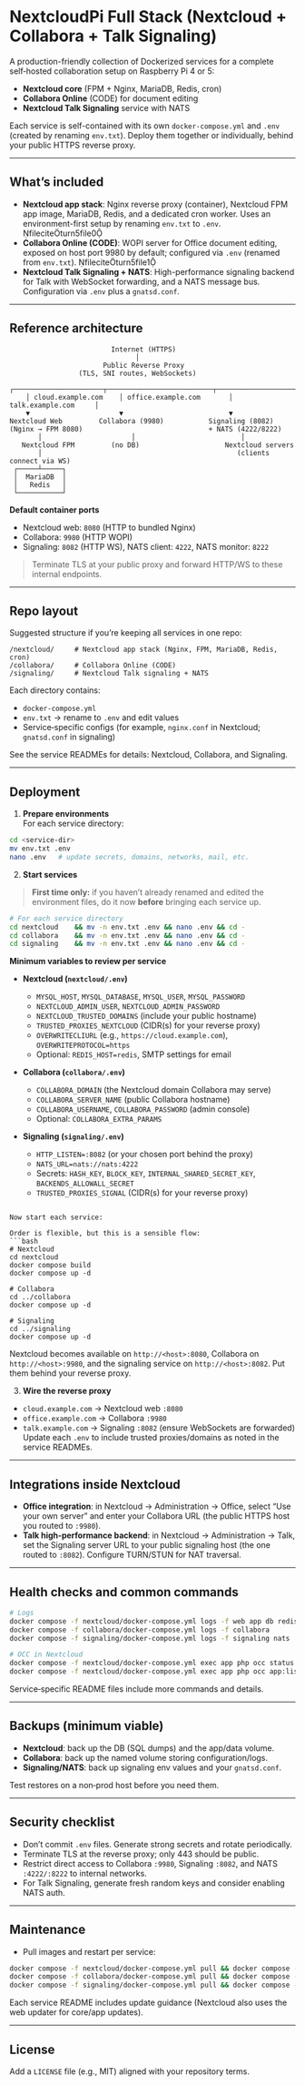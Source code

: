 # NextcloudPi Full Stack (Nextcloud + Collabora + Talk Signaling)

A production-friendly collection of Dockerized services for a complete self‑hosted collaboration setup on Raspberry Pi 4 or 5:
- **Nextcloud core** (FPM + Nginx, MariaDB, Redis, cron)
- **Collabora Online** (CODE) for document editing
- **Nextcloud Talk Signaling** service with NATS

Each service is self-contained with its own `docker-compose.yml` and `.env` (created by renaming `env.txt`). Deploy them together or individually, behind your public HTTPS reverse proxy.

---

## What’s included

- **Nextcloud app stack**: Nginx reverse proxy (container), Nextcloud FPM app image, MariaDB, Redis, and a dedicated cron worker. Uses an environment-first setup by renaming `env.txt` to `.env`. fileciteturn5file0
- **Collabora Online (CODE)**: WOPI server for Office document editing, exposed on host port 9980 by default; configured via `.env` (renamed from `env.txt`). fileciteturn5file1
- **Nextcloud Talk Signaling + NATS**: High-performance signaling backend for Talk with WebSocket forwarding, and a NATS message bus. Configuration via `.env` plus a `gnatsd.conf`.

---

## Reference architecture

```
                         Internet (HTTPS)
                               │
                       Public Reverse Proxy
                 (TLS, SNI routes, WebSockets)
    ┌──────────────────────┬──────────────────────────┬──────────────────────┐
    │ cloud.example.com    │ office.example.com       │ talk.example.com     │
    ▼                      ▼                          ▼
Nextcloud Web         Collabora (9980)           Signaling (8082)
(Nginx → FPM 8080)                               + NATS (4222/8222)
       │                      │                          │
   Nextcloud FPM         (no DB)                     Nextcloud servers
       │                                                (clients connect via WS)
 ┌─────┴─────┐
 │  MariaDB  │
 │   Redis   │
 └───────────┘
```

**Default container ports**
- Nextcloud web: `8080` (HTTP to bundled Nginx)
- Collabora: `9980` (HTTP WOPI)
- Signaling: `8082` (HTTP WS), NATS client: `4222`, NATS monitor: `8222`
> Terminate TLS at your public proxy and forward HTTP/WS to these internal endpoints.

---

## Repo layout

Suggested structure if you’re keeping all services in one repo:

```
/nextcloud/     # Nextcloud app stack (Nginx, FPM, MariaDB, Redis, cron)
/collabora/     # Collabora Online (CODE)
/signaling/     # Nextcloud Talk signaling + NATS
```

Each directory contains:
- `docker-compose.yml`
- `env.txt` → rename to `.env` and edit values
- Service‑specific configs (for example, `nginx.conf` in Nextcloud; `gnatsd.conf` in signaling)

See the service READMEs for details: Nextcloud, Collabora, and Signaling.

---

## Deployment

1) **Prepare environments**  
For each service directory:
```bash
cd <service-dir>
mv env.txt .env
nano .env   # update secrets, domains, networks, mail, etc.
```

2) **Start services**  

> **First time only:** if you haven’t already renamed and edited the environment files, do it now **before** bringing each service up.

```bash
# For each service directory
cd nextcloud    && mv -n env.txt .env && nano .env && cd -
cd collabora    && mv -n env.txt .env && nano .env && cd -
cd signaling    && mv -n env.txt .env && nano .env && cd -
```

**Minimum variables to review per service**

- **Nextcloud (`nextcloud/.env`)**
  - `MYSQL_HOST`, `MYSQL_DATABASE`, `MYSQL_USER`, `MYSQL_PASSWORD`
  - `NEXTCLOUD_ADMIN_USER`, `NEXTCLOUD_ADMIN_PASSWORD`
  - `NEXTCLOUD_TRUSTED_DOMAINS` (include your public hostname)
  - `TRUSTED_PROXIES_NEXTCLOUD` (CIDR(s) for your reverse proxy)
  - `OVERWRITECLIURL` (e.g., `https://cloud.example.com`), `OVERWRITEPROTOCOL=https`
  - Optional: `REDIS_HOST=redis`, SMTP settings for email

- **Collabora (`collabora/.env`)**
  - `COLLABORA_DOMAIN` (the Nextcloud domain Collabora may serve)
  - `COLLABORA_SERVER_NAME` (public Collabora hostname)
  - `COLLABORA_USERNAME`, `COLLABORA_PASSWORD` (admin console)
  - Optional: `COLLABORA_EXTRA_PARAMS`

- **Signaling (`signaling/.env`)**
  - `HTTP_LISTEN=:8082` (or your chosen port behind the proxy)
  - `NATS_URL=nats://nats:4222`
  - Secrets: `HASH_KEY`, `BLOCK_KEY`, `INTERNAL_SHARED_SECRET_KEY`, `BACKENDS_ALLOWALL_SECRET`
  - `TRUSTED_PROXIES_SIGNAL` (CIDR(s) for your reverse proxy)
```

Now start each service:
  
Order is flexible, but this is a sensible flow:
```bash
# Nextcloud
cd nextcloud
docker compose build
docker compose up -d

# Collabora
cd ../collabora
docker compose up -d

# Signaling
cd ../signaling
docker compose up -d
```
Nextcloud becomes available on `http://<host>:8080`, Collabora on `http://<host>:9980`, and the signaling service on `http://<host>:8082`. Put them behind your reverse proxy.

3) **Wire the reverse proxy**  
- `cloud.example.com` → Nextcloud web `:8080`
- `office.example.com` → Collabora `:9980`
- `talk.example.com` → Signaling `:8082` (ensure WebSockets are forwarded)
Update each `.env` to include trusted proxies/domains as noted in the service READMEs.

---

## Integrations inside Nextcloud

- **Office integration**: in Nextcloud → Administration → Office, select “Use your own server” and enter your Collabora URL (the public HTTPS host you routed to `:9980`).
- **Talk high‑performance backend**: in Nextcloud → Administration → Talk, set the Signaling server URL to your public signaling host (the one routed to `:8082`). Configure TURN/STUN for NAT traversal.

---

## Health checks and common commands

```bash
# Logs
docker compose -f nextcloud/docker-compose.yml logs -f web app db redis cron
docker compose -f collabora/docker-compose.yml logs -f collabora
docker compose -f signaling/docker-compose.yml logs -f signaling nats

# OCC in Nextcloud
docker compose -f nextcloud/docker-compose.yml exec app php occ status
docker compose -f nextcloud/docker-compose.yml exec app php occ app:list
```
Service‑specific README files include more commands and details. 

---

## Backups (minimum viable)

- **Nextcloud**: back up the DB (SQL dumps) and the app/data volume. 
- **Collabora**: back up the named volume storing configuration/logs. 
- **Signaling/NATS**: back up signaling env values and your `gnatsd.conf`.

Test restores on a non‑prod host before you need them.

---

## Security checklist

- Don’t commit `.env` files. Generate strong secrets and rotate periodically.
- Terminate TLS at the reverse proxy; only 443 should be public.
- Restrict direct access to Collabora `:9980`, Signaling `:8082`, and NATS `:4222/:8222` to internal networks.
- For Talk Signaling, generate fresh random keys and consider enabling NATS auth.

---

## Maintenance

- Pull images and restart per service:
```bash
docker compose -f nextcloud/docker-compose.yml pull && docker compose -f nextcloud/docker-compose.yml up -d
docker compose -f collabora/docker-compose.yml pull && docker compose -f collabora/docker-compose.yml up -d
docker compose -f signaling/docker-compose.yml pull && docker compose -f signaling/docker-compose.yml up -d
```
Each service README includes update guidance (Nextcloud also uses the web updater for core/app updates).

---

## License

Add a `LICENSE` file (e.g., MIT) aligned with your repository terms.
